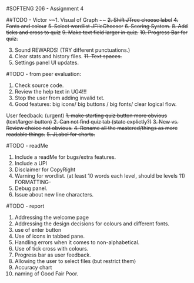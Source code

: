 #SOFTENG 206 - Assignment 4

##TODO - Victor
~~1. Visual of Graph ~~
~~2. Shift JTree choose label~~
~~4. Fonts and colour~~
~~5. Select wordlist JFileChooser~~
~~6. Scoring System.~~
~~8. Add ticks and cross to quiz~~
~~9. Make text field larger in quiz.~~
~~10. Progress Bar for quiz.~~


3. Sound REWARDS! (TRY different punctuations.)
7. Clear stats and history files.
~~11. Text spaces.~~
12. Settings panel UI updates.

#TODO - from peer evaluation:
1. Check source code.
2. Review the help text in UG4!!!
3. Stop the user from adding invalid txt. 
4. Good features: big icons/ big buttons / big fonts/ clear logical flow.

User feedback: (urgent)
~~1. make starting quiz button more obvious (text/larger button)~~
~~2. Can not find quiz tab (state explictly?)~~
~~3. New vs. Review choice not obvious.~~
~~4. Rename all the mastered/things as more readable things.~~
~~5. JLabel for charts.~~


#TODO - readMe
1. Include a readMe for bugs/extra features.
2. Include a UPI
3. Disclaimer for CopyRight
4. Warning for wordlist. (at least 10 words each level, should be levels 11) FORMATTING-
5. Debug panel.
6. Issue about new line characters.

#TODO - report
1. Addressing the welcome page
2. Addressing the design decisions for colours and different fonts.
3. use of enter button
4. Use of icons in tabbed pane. 
5. Handling errors when it comes to non-alphabetical.
6. Use of tick cross with colours.
7. Progress bar as user feedback.
8. Allowing the user to select files (but restrict them)
9. Accuracy chart
10. naming of Good Fair Poor.
